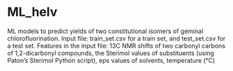 # ML_helv
ML models to predict yields of two constitutional isomers of geminal chlorofluorination.
Input file: train_set.csv for a train set, and test_set.csv for a test set.
Features in the input file: 13C NMR shifts of two carbonyl carbons of 1,2-dicarbonyl compounds,
                        the Sterimol values of substituents (using Paton’s Sterimol Python script),
                        eps values of solvents,
                        temperature (°C)
